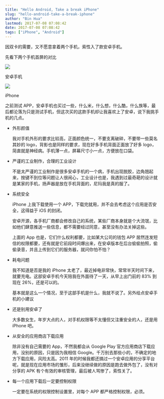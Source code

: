 ```yaml
---
title: "Hello Android, Take a break iPhone"
slug: "hello-android-take-a-break-iphone"
author: "Bin Hua"
lastmod: 2017-07-08 07:08:42
date: 2017-07-08 07:08:42
tags: ["iPhone", "Android"]
---
```


因双卡的需要，又不愿意拿着两个手机，索性入了款安卓手机。

先看下两个手机首屏的对比

![](/imgs/iphoneandroid_01.png)

安卓手机

![](/imgs/iphoneandroid_02.PNG)

iPhone

之前测试 APP，安卓手机也买过一些，什么米，什么想，什么酷，什么族等，最后都沦落为只是测试手机，但这次买的这款手机却让我喜欢上了安卓，说下我挑手机的几点。

- 外形颜值

    我对手机外形的要求比较高，正面颜色统一，不要支离破碎，不要带一些莫名其妙的 logo，背影也是同样的要求，现在好多手机背面正面放了好多 logo，简直就是神经病。手机薄一点，屏幕尺寸小一点，方便放在口袋。

- 严谨的工业制作，合理的工业设计

    不是太严谨的工业制作是很多安卓手机的一个病，手机出现脱胶，边角翘起来，按键不到位等问题让人很闹心，工业设计也是，我遇到过最奇葩的设计就是某家的手机，扬声器是放在手机背面的，尼玛我是真的服了。

- 系统安全

    iPhone 上我下载使用一个 APP，下载完就用，并不会去考虑这个应用是否安全，这得益于 iOS 的封闭。

    安卓开源，各手机厂商都会修改自己的系统，某些厂商本身就是个大流氓，比如他们肆意推送一些信息，都不需要经过同意，甚至没有办法关掉这些。

    上面的 App 也是，它们什么权利都要，比如某大公司的钱包 APP 居然连发短信的权限都要，还有就是它前段时间爆出来，在安卓版本在后台偷偷拍照，偷偷录音，并且上传到它们的服务器，就问你怕不怕？

- 耗电问题

    我不知道是否是我的 iPhone 太老了，最近掉电非常快，常常半天时间下来，就要充电。这部安卓手机今天陪我在外面待了一天，从早上出门前的 83% 到现在 26%，还是可以的。

    基本就是这么一个情况，至于这部手机是什么，我就不说了。另外给点安卓手机的小建议

- 还是别用安卓了

    大多数女生，年岁大点的人，对手机权限等不太懂但又注重安全的人，还是用 iPhone 吧。

- 从安全的应用商店下载应用

    除非没有自己需要的 App，不然我都会从 Google Play 官方应用商店下载应用，没别的原因，只是因为我相信 Google。千万别去那些小的，不确定的地方下载应用，风险太高。2011 年的时候我都还搞过一个安卓应用的分享平台呢，就是现在应用市场的雏形，后来没继续做的原因是跑去做外包了，没有对分享的 APK 有个有效的审核管理，最后被人骂惨了，索性关了。

- 每一个应用下载后一定要控制权限

    一定要在系统的权限控制设置里，对每个 APP 都严格控制权限，必须。